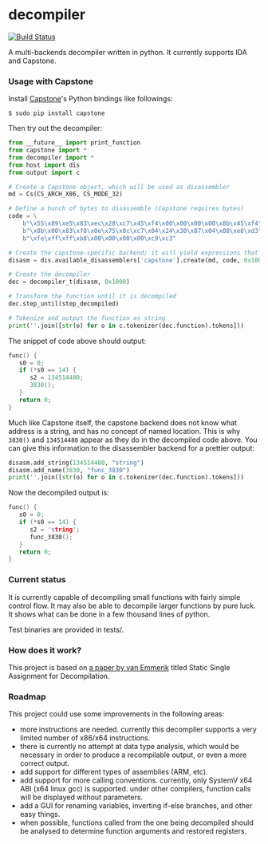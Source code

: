 decompiler
==============

[![Build Status](https://travis-ci.org/djhenderson/decompiler.svg?branch=master)](https://travis-ci.org/djhenderson/decompiler)

A multi-backends decompiler written in python. It currently supports IDA and Capstone.

### Usage with Capstone

Install [Capstone](http://capstone-engine.org/)'s Python bindings like followings:

    $ sudo pip install capstone

Then try out the decompiler:

```python
from __future__ import print_function
from capstone import *
from decompiler import *
from host import dis
from output import c

# Create a Capstone object, which will be used as disassembler
md = Cs(CS_ARCH_X86, CS_MODE_32)

# Define a bunch of bytes to disassemble (Capstone requires bytes)
code = \
    b"\x55\x89\xe5\x83\xec\x28\xc7\x45\xf4\x00\x00\x00\x00\x8b\x45\xf4" + \
    b"\x8b\x00\x83\xf8\x0e\x75\x0c\xc7\x04\x24\x30\x87\x04\x08\xe8\xd3" + \
    b"\xfe\xff\xff\xb8\x00\x00\x00\x00\xc9\xc3"

# Create the capstone-specific backend; it will yield expressions that the decompiler is able to use.
disasm = dis.available_disassemblers['capstone'].create(md, code, 0x1000)

# Create the decompiler
dec = decompiler_t(disasm, 0x1000)

# Transform the function until it is decompiled
dec.step_until(step_decompiled)

# Tokenize and output the function as string
print(''.join([str(o) for o in c.tokenizer(dec.function).tokens]))
```

The snippet of code above should output:
```c
func() {
   s0 = 0;
   if (*s0 == 14) {
      s2 = 134514480;
      3830();
   }
   return 0;
}
```

Much like Capstone itself, the capstone backend does not know what address is a string, and has no concept of named location. This is why `3830()` and `134514480` appear as they do in the decompiled code above. You can give this information to the disassembler backend for a prettier output:

```python
disasm.add_string(134514480, "string")
disasm.add_name(3830, "func_3830")
print(''.join([str(o) for o in c.tokenizer(dec.function).tokens]))
```

Now the decompiled output is:

```c
func() {
   s0 = 0;
   if (*s0 == 14) {
      s2 = 'string';
      func_3830();
   }
   return 0;
}
```

### Current status

It is currently capable of decompiling small functions with fairly simple control flow. It may also be able to decompile larger functions by pure luck. It shows what can be done in a few thousand lines of python.

Test binaries are provided in tests/.

### How does it work?

This project is based on [a paper by van Emmerik](http://www.backerstreet.com/decompiler/vanEmmerik_ssa.pdf) titled Static Single Assignment for Decompilation.

### Roadmap

This project could use some improvements in the following areas:

* more instructions are needed. currently this decompiler supports a very limited number of x86/x64 instructions.
* there is currently no attempt at data type analysis, which would be necessary in order to produce a recompilable output, or even a more correct output.
* add support for different types of assemblies (ARM, etc).
* add support for more calling conventions. currently, only SystemV x64 ABI (x64 linux gcc) is supported. under other compilers, function calls will be displayed without parameters.
* add a GUI for renaming variables, inverting if-else branches, and other easy things.
* when possible, functions called from the one being decompiled should be analysed to determine function arguments and restored registers.
